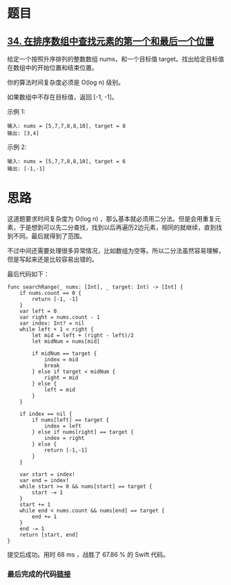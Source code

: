 # 题目

## [34. 在排序数组中查找元素的第一个和最后一个位置](https://leetcode-cn.com/problems/find-first-and-last-position-of-element-in-sorted-array/)

给定一个按照升序排列的整数数组 nums，和一个目标值 target。找出给定目标值在数组中的开始位置和结束位置。

你的算法时间复杂度必须是 O(log n) 级别。

如果数组中不存在目标值，返回 [-1, -1]。

示例 1:

```
输入: nums = [5,7,7,8,8,10], target = 8
输出: [3,4]
```


示例 2:

```
输入: nums = [5,7,7,8,8,10], target = 6
输出: [-1,-1]
```

# 思路

这道题要求时间复杂度为 O(log n) ，那么基本就必须用二分法。但是会用重复元素，于是想到可以先二分查找，找到以后再遍历2边元素，相同的就继续，直到找到不同。最后就得到了范围。

不过中间还需要处理很多异常情况，比如数组为空等。所以二分法虽然容易理解，但是写起来还是比较容易出错的。

最后代码如下：

    func searchRange(_ nums: [Int], _ target: Int) -> [Int] {
        if nums.count == 0 {
            return [-1, -1]
        }
        var left = 0
        var right = nums.count - 1
        var index: Int? = nil
        while left + 1 < right {
            let mid = left + (right - left)/2
            let midNum = nums[mid]
            
            if midNum == target {
                index = mid
                break
            } else if target < midNum {
                right = mid
            } else {
                left = mid
            }
        }
        
        if index == nil {
            if nums[left] == target {
                index = left
            } else if nums[right] == target {
                index = right
            } else {
                return [-1,-1]
            }
        }
        
        var start = index!
        var end = index!
        while start >= 0 && nums[start] == target {
            start -= 1
        }
        start += 1
        while end < nums.count && nums[end] == target {
            end += 1
        }
        end -= 1
        return [start, end]
    }
    
提交后成功。用时 68 ms ，战胜了 67.86 % 的 Swift 代码。

### 最后完成的代码[链接](https://github.com/pepsikirk/LeetCode/blob/master/Algorithm/34.FindFirstAndLastPositionOfElementInSortedArray/code.swift)





